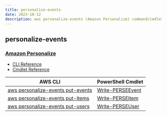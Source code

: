 ```yaml
---
title: personalize-events
date: 2023-10-12
description: aws personalize-events (Amazon Personalize) command/cmdlet list.
---
```


## personalize-events

### [Amazon Personalize](https://aws.amazon.com/personalize/)

* [CLI Reference](https://awscli.amazonaws.com/v2/documentation/api/latest/reference/personalize-events/index.html)
* [Cmdlet Reference](https://docs.aws.amazon.com/powershell/latest/reference/items/Amazon_Personalize_Events_cmdlets.html)

|AWS CLI|PowerShell Cmdlet|
|----|----|
|[aws personalize-events put-events](https://awscli.amazonaws.com/v2/documentation/api/latest/reference/personalize-events/put-events.html)|[Write-PERSEEvent](https://docs.aws.amazon.com/powershell/latest/reference/items/Write-PERSEEvent.html)|
|[aws personalize-events put-items](https://awscli.amazonaws.com/v2/documentation/api/latest/reference/personalize-events/put-items.html)|[Write-PERSEItem](https://docs.aws.amazon.com/powershell/latest/reference/items/Write-PERSEItem.html)|
|[aws personalize-events put-users](https://awscli.amazonaws.com/v2/documentation/api/latest/reference/personalize-events/put-users.html)|[Write-PERSEUser](https://docs.aws.amazon.com/powershell/latest/reference/items/Write-PERSEUser.html)|

